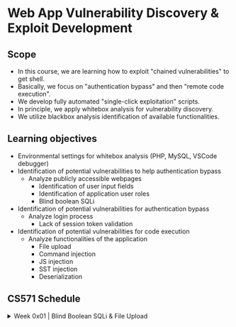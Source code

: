 # Web App Vulnerability Discovery &amp; Exploit Development

## Scope
- In this course, we are learning how to exploit "chained vulnerabilities" to get shell.
- Basically, we focus on "authentication bypass" and then "remote code execution".
- We develop fully automated "single-click exploitation" scripts.
- In principle, we apply whitebox analysis for vulnerability discovery.
- We utilize blackbox analysis identification of available functionalities.

## Learning objectives

- Environmental settings for whitebox analysis (PHP, MySQL, VSCode debugger)
- Identification of potential vulnerabilities to help authentication bypass
  - Analyze publicly accessible webpages
    - Identification of user input fields
    - Identification of application user roles
    - Blind boolean SQLi
- Identification of potential vulnerabilities for authentication bypass
  - Analyze login process
    - Lack of session token validation
- Identification of potential vulnerabilities for code execution
  - Analyze functionalities of the application
    - File upload
    - Command injection
    - JS injection
    - SST injection
    - Deserialization

## CS571 Schedule

<details>

  <summary>Week 0x01 | Blind Boolean SQLi & File Upload</summary>

- **Credentials**
  - Weak input sanitization (i.e. overriding $addslashes() for vulnerability!)
  - Handle payload restrictions for SQLi (i.e. equivalent characters)
  - Dump hashed password
- **Authentication bypass**
  - Lack of session token validation
  - Login by pass-the-hash
- **Remote code execution**
  - Improper usage of die() function (i.e. prevents extracted files to be deleted)
  - Escape from default upload directory (i.e. Directory traversal)
  - Discover web root directory (i.e. error messages, display_errors = on)
  - Find out a writable directory under web root
  - Improper xml validation
  - Bypass file extension filter
  - Upload shell
  - Automate full process
  - Get shell

</details>
